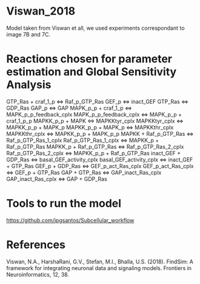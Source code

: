 Viswan_2018
===========

Model taken from Viswan et all, we used experiments correspondant to image 7B and 7C.

# Reactions chosen for parameter estimation and Global Sensitivity Analysis

GTP_Ras + craf_1_p <=> Raf_p_GTP_Ras
GEF_p <=> inact_GEF
GTP_Ras <=> GDP_Ras
GAP_p <=> GAP
MAPK_p_p + craf_1_p <=> MAPK_p_p_feedback_cplx
MAPK_p_p_feedback_cplx <=> MAPK_p_p + craf_1_p_p
MAPKK_p_p + MAPK <=> MAPKKtyr_cplx
MAPKKtyr_cplx <=> MAPKK_p_p + MAPK_p
MAPKK_p_p + MAPK_p <=> MAPKKthr_cplx
MAPKKthr_cplx <=> MAPKK_p_p + MAPK_p_p
MAPKK + Raf_p_GTP_Ras <=> Raf_p_GTP_Ras_1_cplx
Raf_p_GTP_Ras_1_cplx <=> MAPKK_p + Raf_p_GTP_Ras
MAPKK_p + Raf_p_GTP_Ras <=> Raf_p_GTP_Ras_2_cplx
Raf_p_GTP_Ras_2_cplx <=> MAPKK_p_p + Raf_p_GTP_Ras
inact_GEF + GDP_Ras <=> basal_GEF_activity_cplx
basal_GEF_activity_cplx <=> inact_GEF + GTP_Ras
GEF_p + GDP_Ras <=> GEF_p_act_Ras_cplx
GEF_p_act_Ras_cplx <=> GEF_p + GTP_Ras
GAP + GTP_Ras <=> GAP_inact_Ras_cplx
GAP_inact_Ras_cplx <=> GAP + GDP_Ras

# Tools to run the model

https://github.com/jpgsantos/Subcellular_workflow

# References

Viswan, N.A., HarshaRani, G.V., Stefan, M.I., Bhalla, U.S. (2018). FindSim: A framework for integrating neuronal data and signaling models. Frontiers in Neuroinformatics, 12, 38.  